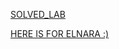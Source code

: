 [SOLVED_LAB](https://public.tableau.com/views/lab_tebleau/Dashboard1?:language=en-GB&publish=yes&:sid=&:display_count=n&:origin=viz_share_link)


 [HERE IS FOR ELNARA :) ](https://public.tableau.com/views/lab_tebleau/Dashboard1?:language=en-GB&publish=yes&:sid=&:display_count=n&:origin=viz_share_link)
